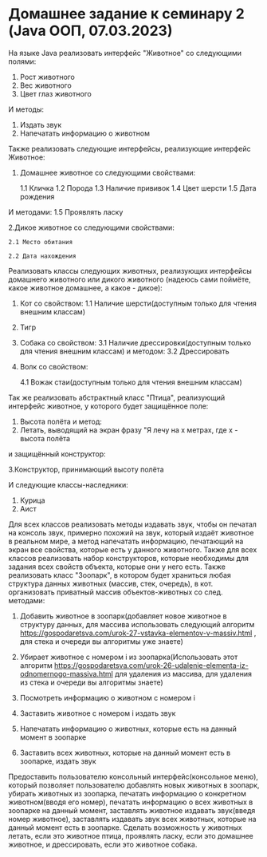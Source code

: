 # __Домашнее задание к семинару 2 (Java ООП, 07.03.2023)__ #

На языке Java реализовать интерфейс "Животное" со следующими полями:

1. Рост животного
2. Вес животного
3. Цвет глаз животного

И методы:

1. Издать звук
2. Напечатать информацию о животном

Также реализовать следующие интерфейсы, реализующие интерфейс Животное:

1. Домашнее животное со следующими свойствами:

    1.1 Кличка
    1.2 Порода
    1.3 Наличие прививок
    1.4 Цвет шерсти
    1.5 Дата рождения

И методами:
1.5 Проявлять ласку

2.Дикое животное со следующими свойствами:

    2.1 Место обитания

    2.2 Дата нахождения

Реализовать классы следующих животных, реализующих интерфейсы домашнего животного или дикого животного (надеюсь сами поймёте, какое животное домашнее, а какое - дикое):

1. Кот со свойством:
    1.1 Наличие шерсти(доступным только для чтения внешним классам)
2. Тигр

3. Собака со свойством:
    3.1 Наличие дрессировки(доступным только для чтения внешним классам)
и методом:
    3.2 Дрессировать

4. Волк со свойством:

    4.1 Вожак стаи(доступным только для чтения внешним классам)

Так же реализовать абстрактный класс "Птица", реализующий интерфейс животное, у которого будет защищённое поле:

1. Высота полёта
и метод:
2. Летать, выводящий на экран фразу "Я лечу на x метрах, где x - высота полёта

и защищённый конструктор:

3.Конструктор, принимающий высоту полёта

И следующие классы-наследники:

1. Курица
2. Аист

Для всех классов реализовать методы издавать звук, чтобы он печатал на консоль звук, примерно похожий на звук, который издаёт животное в реальном мире, а метод напечатать информацию, печатающий на экран все свойства, которые есть у данного животного. Также для всех классов реализовать набор конструкторов, которые необходимы для задания всех свойств объекта, которые они у него есть.
Также реализовать класс "Зоопарк", в котором будет храниться любая структура данных животных (массив, стек, очередь), в кот. организовать приватный массив объектов-животных со след. методами:

1. Добавить животное в зоопарк(добавляет новое животное в структуру данных, для массива использовать следующий алгоритм <https://gospodaretsva.com/urok-27-vstavka-elementov-v-massiv.html> , для стека и очереди вы алгоритмы уже знаете)

2. Убирает животное с номером i из зоопарка(Использовать этот алгоритм <https://gospodaretsva.com/urok-26-udalenie-elementa-iz-odnomernogo-massiva.html> для удаления из массива, для удаления из стека и очереди вы алгоритмы знаете)
3. Посмотреть информацию о животном с номером i
4. Заставить животное с номером i издать звук
5. Напечатать информацию о животных, которые есть на данный момент в зоопарке
6. Заставить всех животных, которые на данный момент есть в зоопарке, издать звук

Предоставить пользователю консольный интерфейс(консольное меню), который позволяет пользователю добавлять новых животных в зоопарк, убирать животных из зоопарка, печатать информацию о конкретном животном(вводя его номер), печатать информацию о всех животных в зоопарке на данный момент, заставлять животное издавать звук(введя номер животное), заставлять издавать звук всех животных, которые на данный момент есть в зоопарке.
Сделать возможность у животных летать, если это животное птица, проявлять ласку, если это домашнее животное, и дрессировать, если это животное собака.
